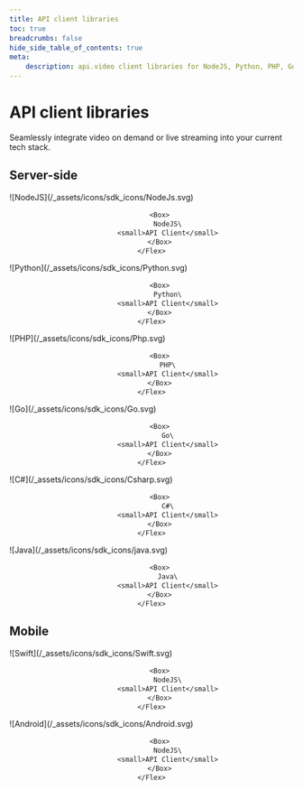 ```yaml
---
title: API client libraries
toc: true
breadcrumbs: false
hide_side_table_of_contents: true
meta: 
    description: api.video client libraries for NodeJS, Python, PHP, Go, C#, Java, iOS Swift, and Android.
---
```


# API client libraries

Seamlessly integrate video on demand or live streaming into your current tech stack.

## Server-side

<Grid cols="2" gap="3">
<Card href="././apivideo-nodejs-client.md" pad="0">
    <Flex gap="2" pad="2" align="center">
        <Box>![NodeJS](/_assets/icons/sdk_icons/NodeJs.svg)</Box>

        <Box>
            NodeJS\
            <small>API Client</small>
        </Box>
    </Flex>
</Card>

<Card href="././apivideo-python-client.md" pad="0">
    <Flex gap="2" pad="2" align="center">
        <Box>![Python](/_assets/icons/sdk_icons/Python.svg)</Box>

        <Box>
            Python\
            <small>API Client</small>
        </Box>
    </Flex>
</Card>

<Card href="././apivideo-php-client.md" pad="0">
    <Flex gap="2" pad="2" align="center">
        <Box>![PHP](/_assets/icons/sdk_icons/Php.svg)</Box>

        <Box>
            PHP\
            <small>API Client</small>
        </Box>
    </Flex>
</Card>

<Card href="././apivideo-go-client.md" pad="0">
    <Flex gap="2" pad="2" align="center">
        <Box>![Go](/_assets/icons/sdk_icons/Go.svg)</Box>

        <Box>
            Go\
            <small>API Client</small>
        </Box>
    </Flex>
</Card>

<Card href="././apivideo-csharp-client.md" pad="0">
    <Flex gap="2" pad="2" align="center">
        <Box>![C#](/_assets/icons/sdk_icons/Csharp.svg)</Box>

        <Box>
            C#\
            <small>API Client</small>
        </Box>
    </Flex>
</Card>

<Card href="././apivideo-java-client.md" pad="0">
    <Flex gap="2" pad="2" align="center">
        <Box>![Java](/_assets/icons/sdk_icons/java.svg)</Box>

        <Box>
            Java\
            <small>API Client</small>
        </Box>
    </Flex>
</Card>
</Grid>

## Mobile

<Grid cols="2" gap="3">
<Card href="././apivideo-swift5-client.md" pad="0">
    <Flex gap="2" pad="2" align="center">
        <Box>![Swift](/_assets/icons/sdk_icons/Swift.svg)</Box>

        <Box>
            NodeJS\
            <small>API Client</small>
        </Box>
    </Flex>
</Card>

<Card href="././apivideo-android-client.md" pad="0">
    <Flex gap="2" pad="2" align="center">
        <Box>![Android](/_assets/icons/sdk_icons/Android.svg)</Box>

        <Box>
            NodeJS\
            <small>API Client</small>
        </Box>
    </Flex>
</Card>
</Grid>